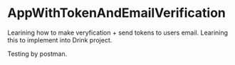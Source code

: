 # AppWithTokenAndEmailVerification

Learining how to make veryfication + send tokens to users email. 
Learining this to implement into Drink project.


Testing by postman. 
